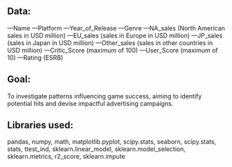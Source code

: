 ## Data:

—Name 
—Platform 
—Year_of_Release 
—Genre 
—NA_sales (North American sales in USD million) 
—EU_sales (sales in Europe in USD million) 
—JP_sales (sales in Japan in USD million) 
—Other_sales (sales in other countries in USD million) 
—Critic_Score (maximum of 100) 
—User_Score (maximum of 10) 
—Rating (ESRB)

## Goal:

To investigate patterns influencing game success, aiming to identify potential hits and devise impactful advertising campaigns.

## Libraries used:

pandas, numpy, math, matplotlib.pyplot, scipy.stats, seaborn, scipy.stats, stats, ttest_ind, sklearn.linear_model, sklearn.model_selection, sklearn.metrics, r2_score, sklearn.impute
